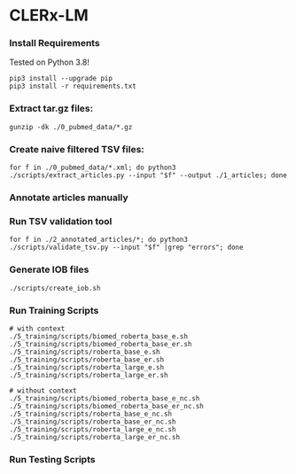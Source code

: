# CLERx-LM

### Install Requirements
Tested on Python 3.8!
```
pip3 install --upgrade pip
pip3 install -r requirements.txt
```

### Extract tar.gz files:

```
gunzip -dk ./0_pubmed_data/*.gz
```

### Create naive filtered TSV files:

```
for f in ./0_pubmed_data/*.xml; do python3 ./scripts/extract_articles.py --input "$f" --output ./1_articles; done
```

### Annotate articles manually

### Run TSV validation tool

```
for f in ./2_annotated_articles/*; do python3 ./scripts/validate_tsv.py --input "$f" |grep "errors"; done
```

### Generate IOB files

```
./scripts/create_iob.sh
```

### Run Training Scripts
```
# with context
./5_training/scripts/biomed_roberta_base_e.sh
./5_training/scripts/biomed_roberta_base_er.sh
./5_training/scripts/roberta_base_e.sh
./5_training/scripts/roberta_base_er.sh
./5_training/scripts/roberta_large_e.sh
./5_training/scripts/roberta_large_er.sh

# without context
./5_training/scripts/biomed_roberta_base_e_nc.sh
./5_training/scripts/biomed_roberta_base_er_nc.sh
./5_training/scripts/roberta_base_e_nc.sh
./5_training/scripts/roberta_base_er_nc.sh
./5_training/scripts/roberta_large_e_nc.sh
./5_training/scripts/roberta_large_er_nc.sh
```

### Run Testing Scripts


